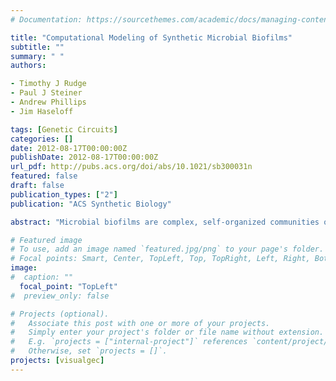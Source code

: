 ```yaml
---
# Documentation: https://sourcethemes.com/academic/docs/managing-content/

title: "Computational Modeling of Synthetic Microbial Biofilms"
subtitle: ""
summary: " "
authors:

- Timothy J Rudge
- Paul J Steiner
- Andrew Phillips
- Jim Haseloff

tags: [Genetic Circuits]
categories: []
date: 2012-08-17T00:00:00Z
publishDate: 2012-08-17T00:00:00Z
url_pdf: http://pubs.acs.org/doi/abs/10.1021/sb300031n
featured: false
draft: false
publication_types: ["2"]
publication: "ACS Synthetic Biology"

abstract: "Microbial biofilms are complex, self-organized communities of bacteria, which employ physiological cooperation and spatial organization to increase both their metabolic efficiency and their resistance to changes in their local environment. These properties make biofilms an attractive target for engineering, particularly for the production of chemicals such as pharmaceutical ingredients or biofuels, with the potential to significantly improve yields and lower maintenance costs. Biofilms are also a major cause of persistent infection, and a better understanding of their organization could lead to new strategies for their disruption. Despite this potential, the design of synthetic biofilms remains a major challenge, due to the complex interplay between transcriptional regulation, intercellular signaling, and cell biophysics. Computational modeling could help to address this challenge by predicting the behavior of synthetic biofilms prior to their construction; however, multiscale modeling has so far not been achieved for realistic cell numbers. This paper presents a computational method for modeling synthetic microbial biofilms, which combines three-dimensional biophysical models of individual cells with models of genetic regulation and intercellular signaling. The method is implemented as a software tool (CellModeller), which uses parallel Graphics Processing Unit architectures to scale to more than 30,000 cells, typical of a 100 μm diameter colony, in 30 min of computation time."

# Featured image
# To use, add an image named `featured.jpg/png` to your page's folder.
# Focal points: Smart, Center, TopLeft, Top, TopRight, Left, Right, BottomLeft, Bottom, BottomRight.
image: 
#  caption: ""
  focal_point: "TopLeft"
#  preview_only: false

# Projects (optional).
#   Associate this post with one or more of your projects.
#   Simply enter your project's folder or file name without extension.
#   E.g. `projects = ["internal-project"]` references `content/project/deep-learning/index.md`.
#   Otherwise, set `projects = []`.
projects: [visualgec]
---
```


